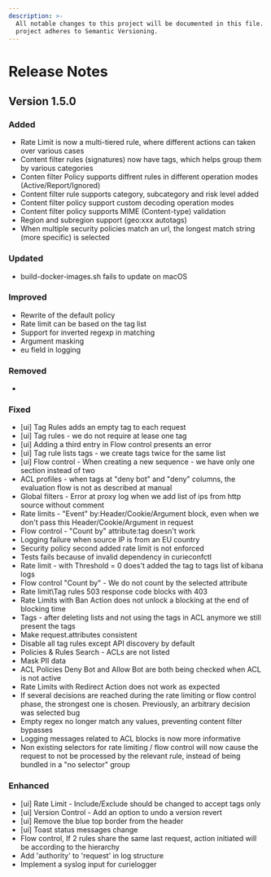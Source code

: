 ```yaml
---
description: >-
  All notable changes to this project will be documented in this file. This
  project adheres to Semantic Versioning.
---
```


# Release Notes

## Version 1.5.0

### Added

* Rate Limit is now a multi-tiered rule, where different actions can taken over various cases
* Content filter rules (signatures) now have tags, which helps group them by various categories
* Conten filter Policy supports diffrent rules in different operation modes (Active/Report/Ignored)
* Content filter rule supports category, subcategory and risk level added
* Content filter policy support custom decoding operation modes
* Content filter policy supports MIME (Content-type) validation
* Region and subregion support (geo:xxx autotags)
* When multiple security policies match an url, the longest match string (more specific) is selected


### Updated

* build-docker-images.sh fails to update on macOS

### Improved

* Rewrite of the default policy
* Rate limit can be based on the tag list
* Support for inverted regexp in matching
* Argument masking
* eu field in logging

### Removed

-

### Fixed

* [ui] Tag Rules adds an empty tag to each request
* [ui] Tag rules - we do not require at lease one tag
* [ui] Adding a third entry in Flow control presents an error
* [ui] Tag rule lists tags - we create tags twice for the same list
* [ui] Flow control - When creating a new sequence - we have only one section instead of two
* ACL profiles - when tags at "deny bot" and "deny" columns, the evaluation flow is not as described at manual
* Global filters - Error at proxy log when we add list of ips from http source without comment
* Rate limits - "Event" by:Header/Cookie/Argument block, even when we don't pass this Header/Cookie/Argument in request
* Flow control - "Count by" attribute:tag doesn't work
* Logging failure when source IP is from an EU country
* Security policy second added rate limit is not enforced
* Tests fails because of invalid dependency in curieconfctl
* Rate limit - with Threshold = 0 does't added the tag to tags list of kibana logs
* Flow control "Count by" - We do not count by the selected attribute
* Rate limit\Tag rules 503 response code blocks with 403
* Rate Limits with Ban Action does not unlock a blocking at the end of blocking time
* Tags - after deleting lists and not using the tags in ACL anymore we still present the tags
* Make request.attributes consistent
* Disable all tag rules except API discovery by default
* Policies & Rules Search - ACLs are not listed
* Mask PII data
* ACL Policies Deny Bot and Allow Bot are both being checked when ACL is not active
* Rate Limits with Redirect Action does not work as expected
* If several decisions are reached during the rate limiting or flow control phase, the strongest one is chosen. Previously, an arbitrary decision was selected bug
* Empty regex no longer match any values, preventing content filter bypasses
* Logging messages related to ACL blocks is now more informative
* Non existing selectors for rate limiting / flow control will now cause the request to not be processed by the relevant rule, instead of being bundled in a "no selector" group


### Enhanced

* [ui] Rate Limit - Include/Exclude should be changed to accept tags only
* [ui] Version Control - Add an option to undo a version revert
* [ui] Remove the blue top border from the header
* [ui] Toast status messages change
* Flow control, If 2 rules share the same last request, action initiated will be according to the hierarchy
* Add 'authority' to 'request' in log structure
* Implement a syslog input for curielogger 

